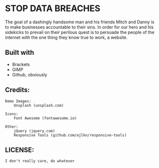 # STOP DATA BREACHES

The goal of a dashingly handsome man and his friends Mitch and Danny is to make businesses accountable to their sins.
In order for our hero and his sidekicks to prevail on their perilous quest is to persuade the people of the internet with the one thing they know true to work, a website.

## Built with

+ Brackets
+ GIMP
+ Github, obviously


## Credits:

	Demo Images:
		Unsplash (unsplash.com)

	Icons:
		Font Awesome (fontawesome.io)

	Other:
		jQuery (jquery.com)
		Responsive Tools (github.com/ajlkn/responsive-tools)

## LICENSE:
	I don't really care, do whatever
